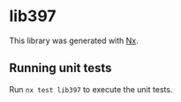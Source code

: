 # lib397

This library was generated with [Nx](https://nx.dev).

## Running unit tests

Run `nx test lib397` to execute the unit tests.
